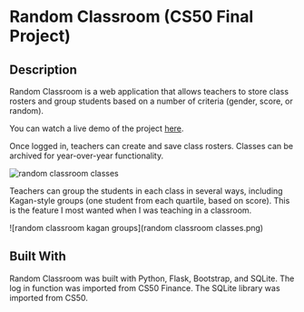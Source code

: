 # Random Classroom (CS50 Final Project)

## Description
Random Classroom is a web application that allows teachers to store class rosters and group students based on a number of criteria (gender, score, or random). 

You can watch a live demo of the project [here](https://youtu.be/wTq7EBhY_U4).

Once logged in, teachers can create and save class rosters. Classes can be archived for year-over-year functionality.

![random classroom classes](https://github.com/jdittert/cs50final/random-classroom-classes.png)

Teachers can group the students in each class in several ways, including Kagan-style groups (one student from each quartile, based on score). This is the feature I most wanted when I was teaching in a classroom.

![random classroom kagan groups](random classroom classes.png)

## Built With
Random Classroom was built with Python, Flask, Bootstrap, and SQLite. The log in function was imported from CS50 Finance. The SQLite library was imported from CS50. 
